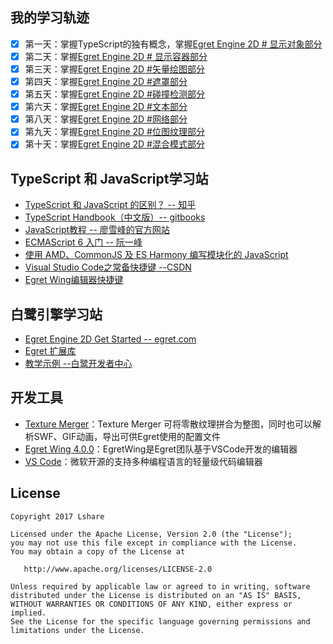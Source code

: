 我的学习轨迹
--------

- [x] 第一天：掌握TypeScript的独有概念，掌握[Egret Engine 2D # 显示对象部分](http://developer.egret.com/cn/github/egret-docs/Engine2D/displayObject/visualProgram/index.html)
- [x] 第二天：掌握[Egret Engine 2D # 显示容器部分](http://developer.egret.com/cn/github/egret-docs/Engine2D/displayObjecContainer/concept/index.html)
- [x] 第三天：掌握[Egret Engine 2D #矢量绘图部分](http://developer.egret.com/cn/github/egret-docs/Engine2D/vectorDrawing/useVectorDrawing/index.html)
- [x] 第四天：掌握[Egret Engine 2D #遮罩部分](http://developer.egret.com/cn/github/egret-docs/Engine2D/mask/rectangleMask/index.html)
- [x] 第五天：掌握[Egret Engine 2D #碰撞检测部分](http://developer.egret.com/cn/github/egret-docs/Engine2D/hit/inexactHit/index.html)
- [x] 第六天：掌握[Egret Engine 2D #文本部分](http://developer.egret.com/cn/github/egret-docs/Engine2D/textField/createText/index.html)
- [x] 第八天：掌握[Egret Engine 2D #网络部分](http://developer.egret.com/cn/github/egret-docs/Engine2D/net/sendHTTP/index.html)
- [x] 第九天：掌握[Egret Engine 2D #位图纹理部分](http://developer.egret.com/cn/github/egret-docs/Engine2D/bitmapTexture/creatBitmap/index.html)
- [x] 第十天：掌握[Egret Engine 2D #混合模式部分](http://developer.egret.com/cn/github/egret-docs/Engine2D/blendMode/normal/index.html)

TypeScript 和 JavaScript学习站
--------

- [TypeScript 和 JavaScript 的区别？ -- 知乎](https://www.zhihu.com/question/25421196)
- [TypeScript Handbook（中文版）-- gitbooks](https://zhongsp.gitbooks.io/typescript-handbook/content/)
- [JavaScript教程 -- 廖雪峰的官方网站](http://www.liaoxuefeng.com/wiki/001434446689867b27157e896e74d51a89c25cc8b43bdb3000) 
- [ECMAScript 6 入门 -- 阮一峰](http://es6.ruanyifeng.com/)
- [使用 AMD、CommonJS 及 ES Harmony 编写模块化的 JavaScript](http://justineo.github.io/singles/writing-modular-js/)
- [Visual Studio Code之常备快捷键 --CSDN](http://blog.csdn.net/u010019717/article/details/50443970)
- [Egret Wing编辑器快捷键](http://developer.egret.com/cn/github/egret-docs/Wing/editor/code/index.html)



白鹭引擎学习站
--------

- [Egret Engine 2D Get Started  -- egret.com](http://developer.egret.com/cn/github/egret-docs/Engine2D/getStarted/helloWorld/index.html)
- [Egret 扩展库](http://developer.egret.com/cn/github/egret-docs/extension/threes/instructions/index.html)
- [教学示例 --白鹭开发者中心](http://developer.egret.com/cn/example/egret2d/index.html#010-disp-basic)

开发工具
-------
- [Texture Merger](http://developer.egret.com/cn/github/egret-docs/tools/TextureMerger/manual/index.html)：Texture Merger 可将零散纹理拼合为整图，同时也可以解析SWF、GIF动画，导出可供Egret使用的配置文件
- [Egret Wing 4.0.0](http://developer.egret.com/cn/github/egret-docs/Wing/update/update400/index.html)：EgretWing是Egret团队基于VSCode开发的编辑器
- [VS Code](https://code.visualstudio.com/)：微软开源的支持多种编程语言的轻量级代码编辑器


License
--------

    Copyright 2017 Lshare

    Licensed under the Apache License, Version 2.0 (the "License");
    you may not use this file except in compliance with the License.
    You may obtain a copy of the License at
    
       http://www.apache.org/licenses/LICENSE-2.0
    
    Unless required by applicable law or agreed to in writing, software
    distributed under the License is distributed on an "AS IS" BASIS,
    WITHOUT WARRANTIES OR CONDITIONS OF ANY KIND, either express or implied.
    See the License for the specific language governing permissions and
    limitations under the License.
